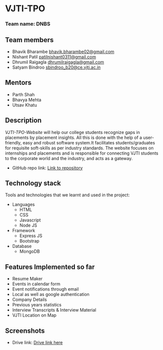 # VJTI-TPO

### Team name: DNBS

## Team members
* Bhavik Bharambe bhavik.bharambe02@gmail.com
* Nishant Patil patilnishant0311@gmail.com
* Dhrumil Raigagla dhrumilraigagla@gmail.com
* Satyam Bindroo sbindroo_b20@ce.vjti.ac.in

## Mentors
* Parth Shah
* Bhavya Mehta
* Utsav Khatu



## Description
*VJTI-TPO-Website* will help our college students recognize gaps in placements by placement insights. All this is done with the help of a user-friendly, easy and robust software system.It facilitates students/graduates for requisite soft-skills as per industry standards.
The website focuses on internships and placements and is responsible for connecting VJTI students to the corporate world and the industry, and acts as a gateway.


* GitHub repo link: [Link to repository](https://github.com/bbhavik16/TPO-Website)



## Technology stack

Tools and technologies that we learnt and used in the project:

* Languages
  * HTML
  * CSS
  * Javascript
  * Node JS
* Framework
  * Express JS
  * Bootstrap
* Database
  * MongoDB

## Features Implemented so far
* Resume Maker
* Events in calendar form
* Event notifications through email
* Local as well as google authentication
* Company Details
* Previous years statistics
* Interview Transcripts & Interview Material
* VJTI Location on Map

## Screenshots
* Drive link: [Drive link here](https://drive.google.com/drive/u/1/folders/1wn_DjAUL4LQaKjYjPfloq5pJjEBjiAOJ)